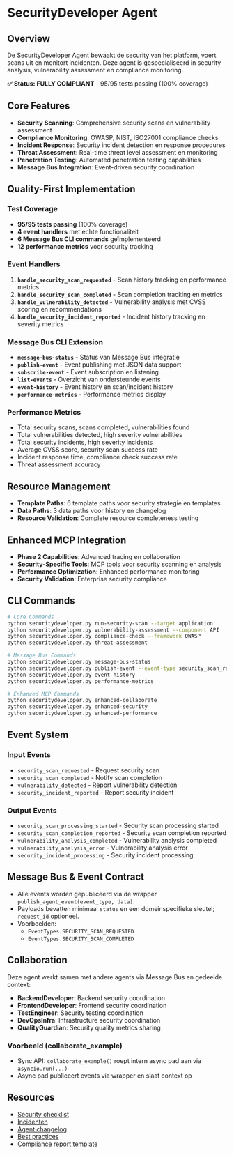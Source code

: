 # SecurityDeveloper Agent

## Overview
De SecurityDeveloper Agent bewaakt de security van het platform, voert scans uit en monitort incidenten. Deze agent is gespecialiseerd in security analysis, vulnerability assessment en compliance monitoring.

**✅ Status: FULLY COMPLIANT** - 95/95 tests passing (100% coverage)

## Core Features
- **Security Scanning**: Comprehensive security scans en vulnerability assessment
- **Compliance Monitoring**: OWASP, NIST, ISO27001 compliance checks
- **Incident Response**: Security incident detection en response procedures
- **Threat Assessment**: Real-time threat level assessment en monitoring
- **Penetration Testing**: Automated penetration testing capabilities
- **Message Bus Integration**: Event-driven security coordination

## Quality-First Implementation

### Test Coverage
- **95/95 tests passing** (100% coverage)
- **4 event handlers** met echte functionaliteit
- **6 Message Bus CLI commands** geïmplementeerd
- **12 performance metrics** voor security tracking

### Event Handlers
1. **`handle_security_scan_requested`** - Scan history tracking en performance metrics
2. **`handle_security_scan_completed`** - Scan completion tracking en metrics
3. **`handle_vulnerability_detected`** - Vulnerability analysis met CVSS scoring en recommendations
4. **`handle_security_incident_reported`** - Incident history tracking en severity metrics

### Message Bus CLI Extension
- **`message-bus-status`** - Status van Message Bus integratie
- **`publish-event`** - Event publishing met JSON data support
- **`subscribe-event`** - Event subscription en listening
- **`list-events`** - Overzicht van ondersteunde events
- **`event-history`** - Event history en scan/incident history
- **`performance-metrics`** - Performance metrics display

### Performance Metrics
- Total security scans, scans completed, vulnerabilities found
- Total vulnerabilities detected, high severity vulnerabilities
- Total security incidents, high severity incidents
- Average CVSS score, security scan success rate
- Incident response time, compliance check success rate
- Threat assessment accuracy

## Resource Management
- **Template Paths**: 6 template paths voor security strategie en templates
- **Data Paths**: 3 data paths voor history en changelog
- **Resource Validation**: Complete resource completeness testing

## Enhanced MCP Integration
- **Phase 2 Capabilities**: Advanced tracing en collaboration
- **Security-Specific Tools**: MCP tools voor security scanning en analysis
- **Performance Optimization**: Enhanced performance monitoring
- **Security Validation**: Enterprise security compliance

## CLI Commands
```bash
# Core Commands
python securitydeveloper.py run-security-scan --target application
python securitydeveloper.py vulnerability-assessment --component API
python securitydeveloper.py compliance-check --framework OWASP
python securitydeveloper.py threat-assessment

# Message Bus Commands
python securitydeveloper.py message-bus-status
python securitydeveloper.py publish-event --event-type security_scan_requested --event-data '{"target": "application"}'
python securitydeveloper.py event-history
python securitydeveloper.py performance-metrics

# Enhanced MCP Commands
python securitydeveloper.py enhanced-collaborate
python securitydeveloper.py enhanced-security
python securitydeveloper.py enhanced-performance
```

## Event System
### Input Events
- `security_scan_requested` - Request security scan
- `security_scan_completed` - Notify scan completion
- `vulnerability_detected` - Report vulnerability detection
- `security_incident_reported` - Report security incident

### Output Events
- `security_scan_processing_started` - Security scan processing started
- `security_scan_completion_reported` - Security scan completion reported
- `vulnerability_analysis_completed` - Vulnerability analysis completed
- `vulnerability_analysis_error` - Vulnerability analysis error
- `security_incident_processing` - Security incident processing

## Message Bus & Event Contract
- Alle events worden gepubliceerd via de wrapper `publish_agent_event(event_type, data)`.
- Payloads bevatten minimaal `status` en een domeinspecifieke sleutel; `request_id` optioneel.
- Voorbeelden:
  - `EventTypes.SECURITY_SCAN_REQUESTED`
  - `EventTypes.SECURITY_SCAN_COMPLETED`

## Collaboration
Deze agent werkt samen met andere agents via Message Bus en gedeelde context:
- **BackendDeveloper**: Backend security coordination
- **FrontendDeveloper**: Frontend security coordination
- **TestEngineer**: Security testing coordination
- **DevOpsInfra**: Infrastructure security coordination
- **QualityGuardian**: Security quality metrics sharing

### Voorbeeld (collaborate_example)
- Sync API: `collaborate_example()` roept intern async pad aan via `asyncio.run(...)`
- Async pad publiceert events via wrapper en slaat context op

## Resources
- [Security checklist](../../resources/templates/securitydeveloper/security-checklist.md)
- [Incidenten](../../resources/data/securitydeveloper/incidents.md)
- [Agent changelog](changelog.md)
- [Best practices](../../resources/templates/securitydeveloper/best-practices.md)
- [Compliance report template](../../resources/templates/securitydeveloper/compliance-report-template.md)
